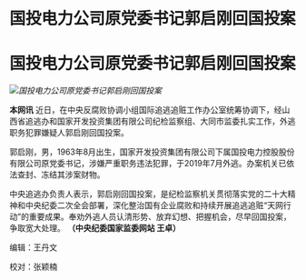 # 国投电力公司原党委书记郭启刚回国投案

# 国投电力公司原党委书记郭启刚回国投案

![](https://inews.gtimg.com/om_bt/OyDXGK3_Ei2qUndtEYIzs5TE-0TAKqykwGjxv5uMaXkiUAA/1000)_国投电力公司原党委书记郭启刚回国投案_

**本网讯**
近日，在中央反腐败协调小组国际追逃追赃工作办公室统筹协调下，经山西省追逃办和国家开发投资集团有限公司纪检监察组、大同市监委扎实工作，外逃职务犯罪嫌疑人郭启刚回国投案。

郭启刚，男，1963年8月出生，国家开发投资集团有限公司下属国投电力控股股份有限公司原党委书记，涉嫌严重职务违法犯罪，于2019年7月外逃。办案机关已依法查封、冻结其涉案财物。

中央追逃办负责人表示，郭启刚回国投案，是纪检监察机关贯彻落实党的二十大精神和中央纪委二次全会部署，深化整治国有企业腐败和持续开展追逃追赃“天网行动”的重要成果。奉劝外逃人员认清形势、放弃幻想、把握机会，尽早回国投案，争取宽大处理。
**（中央纪委国家监委网站 王卓）**

编辑：王丹文

校对：张颖楠

